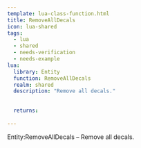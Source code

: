 ```yaml
---
template: lua-class-function.html
title: RemoveAllDecals
icon: lua-shared
tags:
  - lua
  - shared
  - needs-verification
  - needs-example
lua:
  library: Entity
  function: RemoveAllDecals
  realm: shared
  description: "Remove all decals."
  
  
  returns:
    
---
```


<div class="lua__search__keywords">
Entity:RemoveAllDecals &#x2013; Remove all decals.
</div>
